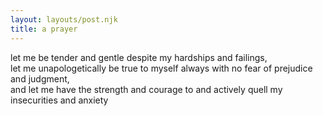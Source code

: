 ```yaml
---
layout: layouts/post.njk
title: a prayer
---
```

let me be tender and gentle despite my hardships and failings,  
let me unapologetically be true to myself always with no fear of prejudice and judgment,  
and let me have the strength and courage to and actively quell my insecurities and anxiety
